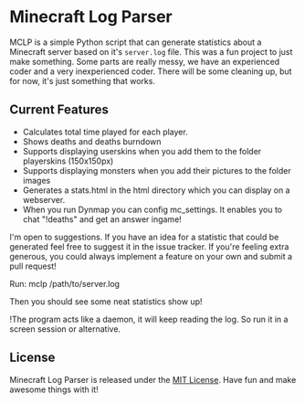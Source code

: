 Minecraft Log Parser
=====================
MCLP is a simple Python script that can generate statistics about a Minecraft server based on it's `server.log` file.
This was a fun project to just make something. Some parts are really messy, we have an experienced coder and a very inexperienced coder.
There will be some cleaning up, but for now, it's just something that works.

## Current Features
 * Calculates total time played for each player.
 * Shows deaths and deaths burndown
 * Supports displaying userskins when you add them to the folder playerskins (150x150px)
 * Supports displaying monsters when you add their pictures to the folder images
 * Generates a stats.html in the html directory which you can display on a webserver.
 * When you run Dynmap you can config mc_settings. It enables you to chat "!deaths" and get an answer ingame!

I'm open to suggestions. If you have an idea for a statistic that could be generated feel free to suggest it in the issue tracker. If you're feeling extra generous, you could always implement a feature on your own and submit a pull request!

Run:
mclp /path/to/server.log

Then you should see some neat statistics show up!

!The program acts like a daemon, it will keep reading the log. So run it in a screen session or alternative.

## License
Minecraft Log Parser is released under the [MIT License](http://opensource.org/licenses/MIT). Have fun and make awesome things with it!
